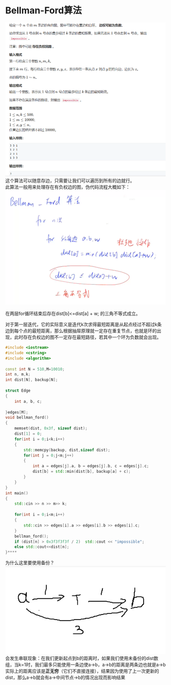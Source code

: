 # Bellman-Ford算法
![题一](./pic/Question1.png)
这个算法可以随意存边，只需要让我们可以遍历到所有的边就行。    
此算法一般用来处理存在有负权边的图，伪代码流程大概如下：    
![算法伪代码](./pic/Bellman-Ford.png)

在两层for循环结束后存在dist[b]<=dist[a] + w; 的三角不等式成立。    

对于第一层迭代，它的实际意义是迭代k次求得最短距离是从起点经过不超过k条边到每个点的最短距离，那么根据抽屉原理就一定存在重复节点，也就是环的出现，此时存在负权边的图不一定存在最短路径，若其中一个环为负数就会出现。
```cpp
#include <iostream>
#include <cstring>
#include <algorithm>

const int N = 510,M=10010;
int n, m,k;
int dist[N], backup[N];

struct Edge
{
	int a, b, c;

}edges[M];
void bellman_ford()
{
	memset(dist, 0x3f, sizeof dist);
	dist[1] = 0;
	for(int i = 0;i<k;i++)
	{
		std::memcpy(backup, dist,sizeof dist);
		for(int j = 0;j<m;j++)
		{
			int a = edges[j].a, b = edges[j].b, c = edges[j].c;
			dist[b] = std::min(dist[b], backup[a] + c);
		}
	}
}
int main()
{
	std::cin >> n >> m>> k;
	
	for(int i = 0;i<m;i++)
	{
		std::cin >> edges[i].a >> edges[i].b >> edges[i].c;
	}
	bellman_ford();
	if (dist[n] > 0x3f3f3f3f / 2)  std::cout << "impossible";
	else std::cout<<dist[n];
}****
```

为什么这里要使用备份？    
![为什么需要备份](./pic/whyBackup.png)    
会发生串联现象：在我们更新起点到b的距离时，如果我们使用未备份的dist数组，当k=1时，我们最多只能使用一条边使a->b，a->b的距离是两条边也就是a->b实际上的距离应该是**正无穷**（它们不直接连接），结果因为使用了上一次更新的dist，那么a->b就会有a->中间节点->b的情况出现而影响结果